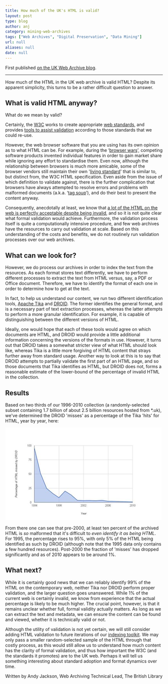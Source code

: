 ```yaml
---
title: How much of the UK's HTML is valid?
layout: post
type: blog
author: anj
category: mining-web-archives
tags: ["Web Archives", "Digital Preservation", "Data Mining"]
url: null
aliases: null
date: null
---
```


First published [on the UK Web Archive blog](http://britishlibrary.typepad.co.uk/webarchive/2014/07/how-much-of-the-uk-html-is-valid.html).
<!--break-->

----

How much of the HTML in the UK web archive is valid HTML? Despite its
apparent simplicity, this turns to be a rather difficult question to
answer.

## What is valid HTML anyway?

What do we mean by valid?

Certainly, the [W3C](http://www.w3.org/) works to create appropriate
[web standards](http://www.w3.org/standards/), and provides [tools to
assist validation](http://validator.w3.org/) according to those
standards that we could re-use.

However, the web browser software that you are using has its own opinion
as to what HTML can be. For example, during the ‘[browser
wars](http://en.wikipedia.org/wiki/Browser_wars#The_first_browser_war "Wikipedia page on Browser wars")’,
competing software products invented individual features in order to
gain market share while ignoring any effort to standardise them. Even
now, although the relationship between browsers is much more amicable,
some of the browser vendors still maintain their own '[living
standard](http://whatwg.org/html)' that is similar to, but distinct
from, the W3C HTML specification. Even aside from the issue of which
definition to validate against, there is the further complication that
browsers have always attempted to resolve errors and problems with
malformed documents (a.k.a. ‘[tag
soup](http://en.wikipedia.org/wiki/Tag_soup "Wikipedia page on 'tag soup'")’),
and do their best to present the content anyway.

Consequently, anecdotally at least, we know that [a lot of the HTML on
the web is perfectly acceptable despite being
invalid](http://blog.codinghorror.com/its-a-malformed-world/ "Coding Horror blog"),
and so it is not quite clear what formal validation would achieve.
Furthermore, the validation process itself is quite a computationally
intensive procedure, and few web archives have the resources to carry
out validation at scale. Based on this understanding of the costs and
benefits, we do not routinely run validation processes over our web
archives.

## What can we look for?

However, we do process our archives in order to index the text from the
resources. As each format stores text differently, we have to perform
different processes to extract the text from HTML versus, say, a PDF or
Office document. Therefore, we have to identify the format of each one
in order to determine how to get at the text.

In fact, to help us understand our content, we run two different
identification tools, [Apache
Tika](http://tika.apache.org/ "Apache Tika") and
[DROID](http://www.nationalarchives.gov.uk/information-management/manage-information/preserving-digital-records/droid/ "National Archives page on DROID").
The former identifies the general format, and is a necessary part of
text extraction processes, whereas the latter attempts to perform a more
granular identification. For example, it is capable of distinguishing
between the different versions of HTML.

Ideally, one would hope that each of these tools would agree on which
documents are HTML, and DROID would provide a little additional
information concerning the versions of the formats in use. However, it
turns out that DROID takes a somewhat stricter view of what HTML should
look like, whereas Tika is a little more forgiving of HTML content that
strays further away from standard usage. Another way to look at this is
to say that DROID attempts to partially validate the first part of an
HTML page, and so those documents that Tika identifies as HTML, but
DROID does not, forms a reasonable estimate of the lower-bound of the
percentage of invalid HTML in the collection.

## Results

Based on two thirds of our 1996-2010 collection (a randomly-selected
subset containing 1.7 billion of about 2.5 billion resources hosted from
\*.uk), we've determined the DROID 'misses' as a percentage of the Tika
'hits' for HTML, year by year, here:

[![Droid-vs-tikka02](/blog/images/6a00d8341c464853ef01a73de4b4eb970d-500wi "Droid-vs-tikka02")](/images/6a00d8341c464853ef01a73de4b4eb970d-500wi)

From there one can see that pre-2000, at least ten percent of the
archived HTML is *so* malformed that it's difficult to *even identify it
as being HTML*. For 1995, the percentage rises to 95%, with only 5% of
the HTML being identified as such by DROID (although note that the 1995
data only contains a few hundred resources). Post-2000 the fraction of
'misses' has dropped significantly and as of 2010 appears to be around
1%.

## What next?

While it is certainly good news that we can reliably identify 99% of
the HTML on the contemporary web, neither Tika nor DROID perform proper
validation, and the larger question goes unanswered. While 1% of the
current web is certainly invalid, we know from experience that the
actual percentage is likely to be much higher. The crucial point,
however, is that it remains unclear whether full, formal validity
actually matters. As long as we can extract the text and metadata, we
can ensure the content can be found and viewed, whether it is
technically valid or not.

Although the utility of validation is not yet certain, we will still
consider adding HTML validation to future iterations of our [indexing
toolkit](https://github.com/ukwa/webarchive-discovery/issues/33). We may
only pass a smaller random-selected sample of the HTML through that
costly process, as this would still allow us to understand how much
content has the clarity of formal validation, and thus how important the
W3C (and the standards it promotes) are to the UK web. Perhaps it will
tell us something interesting about standard adoption and format
dynamics over time.

Written by Andy Jackson, Web Archiving Technical Lead, The British
Library

